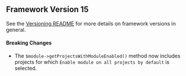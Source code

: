 ## Framework Version 15

See the [Versioning README](README.md) for more details on framework versions in general.

#### Breaking Changes

- The `$module->getProjectsWithModuleEnabled()` method now includes projects for which `Enable module on all projects by default` is selected.
